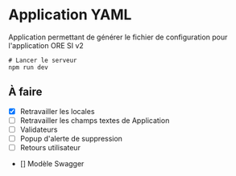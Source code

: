 # Application YAML

Application permettant de générer le fichier de configuration pour l'application ORE SI v2

```shell
# Lancer le serveur
npm run dev
```

## À faire

- [x] Retravailler les locales
- [ ] Retravailler les champs textes de Application
- [ ] Validateurs
- [ ] Popup d'alerte de suppression
- [ ] Retours utilisateur
- [] Modèle Swagger